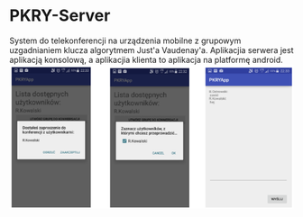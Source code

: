 # PKRY-Server
System do telekonferencji na urządzenia mobilne z grupowym uzgadnianiem klucza algorytmem Just'a Vaudenay'a.
Aplikacjia serwera jest aplikacją konsolową, a aplikacjia klienta to aplikacja na platformę android.
![alt tag](/preview/client.png?raw=true "Example 1")
